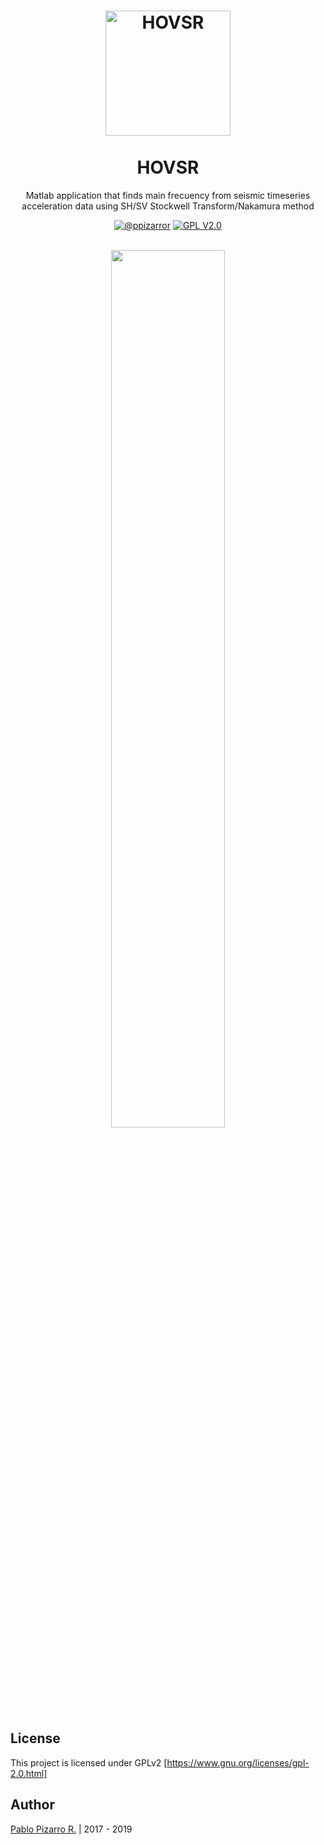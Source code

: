 <h1 align="center">
  <a href="https://ppizarror.com/HOVSR/" title="HOVSR">
    <img alt="HOVSR" src="https://ppizarror.com/resources/other/matlab.png" width="200px" height="200px" />
  </a>
  <br /><br />
  HOVSR</h1>
<p align="center">Matlab application that finds main frecuency from seismic timeseries acceleration data using SH/SV Stockwell Transform/Nakamura method</p>
<div align="center"><a href="https://ppizarror.com"><img alt="@ppizarror" src="https://ppizarror.com/badges/author.svg" /></a>
<a href="https://www.gnu.org/licenses/old-licenses/gpl-2.0.html"><img alt="GPL V2.0" src="https://ppizarror.com/badges/licensegpl2.svg" /></a>
</div><br />

<p align="center">
	<img src="http://ppizarror.com/resources/images/hovsr/hovsr.PNG" width="60%" >
</p>

## License
This project is licensed under GPLv2 [https://www.gnu.org/licenses/gpl-2.0.html]

## Author
<a href="https://ppizarror.com" title="ppizarror">Pablo Pizarro R.</a> | 2017 - 2019
